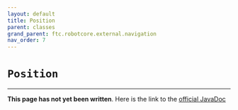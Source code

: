 ```yaml
---
layout: default
title: Position
parent: classes
grand_parent: ftc.robotcore.external.navigation
nav_order: 7
---
```

# `Position`
---
**This page has not yet been written**. Here is the link to the [official JavaDoc](https://ftctechnh.github.io/ftc_app/doc/javadoc/org/firstinspires/ftc/robotcore/external/navigation/Position.html)
        
